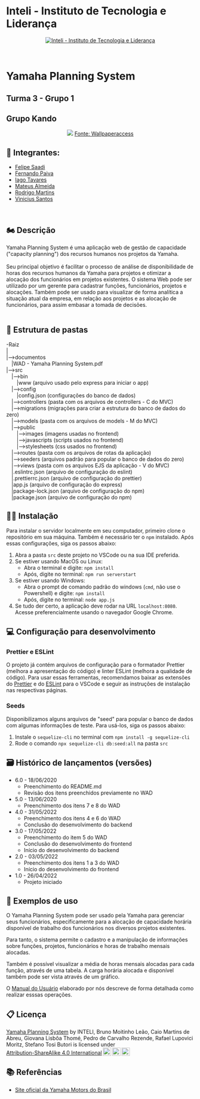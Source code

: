 # Inteli - Instituto de Tecnologia e Liderança

<p align="center">
<a href= "https://www.inteli.edu.br/"><img src="https://www.inteli.edu.br/wp-content/uploads/2021/08/20172028/marca_1-2.png" alt="Inteli - Instituto de Tecnologia e Liderança" border="0"></a>
</p>
<br>

# Yamaha Planning System

## Turma 3 - Grupo 1
## Grupo Kando
<div align="center">
<img src="https://wallpaperaccess.com/full/1766861.jpg">
<a href="https://wallpaperaccess.com/yamaha-logo" target="_blank">Fonte: Wallpaperaccess </a>
</div>

## 🚀 Integrantes:
- <a href="https://www.linkedin.com/in/felipe-saadi/">Felipe Saadi</a>
- <a href="https://www.linkedin.com/in/">Fernando Paiva</a>
- <a href="https://www.linkedin.com/in/iago-tavares-b10244149">Iago Tavares</a>
- <a href="https://www.linkedin.com/in/mateussda/">Mateus Almeida</a>
- <a href="https://www.linkedin.com/in/">Rodrigo Martins</a>
- <a href="https://www.linkedin.com/in/">Vinicius Santos</a>
<br>

## 🏍 Descrição

Yamaha Planning System é uma aplicação web de gestão de capacidade ("capacity planning") dos recursos humanos nos projetos da Yamaha.
<br><br>
Seu principal objetivo é facilitar o processo de análise de disponibilidade de horas dos recursos humanos da Yamaha para projetos e otimizar a alocação dos funcionários em projetos existentes. O sistema Web pode ser utilizado por um gerente para cadastrar funções, funcionários, projetos e alocações. Também pode ser usado para visualizar de forma analítica a situação atual da empresa, em relação aos projetos e as alocação de funcionários, para assim embasar a tomada de decisões.
<br><br>



## 📂 Estrutura de pastas

-Raiz<br>
|<br>
|-->documentos<br>
  &emsp;|WAD - Yamaha Planning System.pdf<br>
|-->src<br>
  &emsp;|-->bin<br>
    &emsp;&emsp;|www (arquivo usado pelo express para iniciar o app)<br>
  &emsp;|-->config<br>
    &emsp;&emsp;|config.json (configurações do banco de dados)<br>
  &emsp;|-->controllers (pasta com os arquivos de controllers - C do MVC)<br>
  &emsp;|-->migrations (migrações para criar a estrutura do banco de dados do zero)<br>
  &emsp;|-->models (pasta com os arquivos de models - M do MVC)<br>
  &emsp;|-->public<br>
    &emsp;&emsp;|-->images (imagens usadas no frontend)<br>
    &emsp;&emsp;|-->javascripts (scripts usados no frontend)<br>
    &emsp;&emsp;|-->stylesheets (css usados no frontend)<br>
  &emsp;|-->routes (pasta com os arquivos de rotas da aplicação)<br>
  &emsp;|-->seeders (arquivos padrão para popular o banco de dados do zero)<br>
  &emsp;|-->views (pasta com os arquivos EJS da aplicação - V do MVC)<br>
  &emsp;|.eslintrc.json (arquivo de configuração do eslint)<br>
  &emsp;|.prettierrc.json (arquivo de configuração do prettier)<br>
  &emsp;|app.js (arquivo de configuração do express)<br>
  &emsp;|package-lock.json (arquivo de configuração do npm)<br>
  &emsp;|package.json (arquivo de configuração do npm)<br>

##  🧑‍💻 Instalação

Para instalar o servidor localmente em seu computador, primeiro clone o repositório em sua máquina. Também é necessário ter o `npm` instalado. Após essas configurações, siga os passos abaixo:

1. Abra a pasta `src` deste projeto no VSCode ou na sua IDE preferida.
2. Se estiver usando MacOS ou Linux:
    - Abra o terminal e digite: `npm install`
    - Após, digite no terminal: `npm run serverstart`
3. Se estiver usando Windows:
    - Abra o prompt de comando padrão do windows (`cmd`, não use o Powershell) e digite: `npm install`
    - Após, digite no terminal: `node app.js`
4. Se tudo der certo, a aplicação deve rodar na URL `localhost:8080`. Acesse preferencialmente usando o navegador Google Chrome.

## 💻 Configuração para desenvolvimento

### Prettier e ESLint

O projeto já contém arquivos de configuração para o formatador Prettier (melhora a apresentação do código) e linter ESLint (melhora a qualidade de código). Para usar essas ferramentas, recomendamos baixar as extensões do [Prettier](https://marketplace.visualstudio.com/items?itemName=esbenp.prettier-vscode) e do [ESLint](https://marketplace.visualstudio.com/items?itemName=dbaeumer.vscode-eslint) para o VSCode e seguir as instruções de instalação nas respectivas páginas.

### Seeds

Disponibilizamos alguns arquivos de "seed" para popular o banco de dados com algumas informações de teste. Para usá-los, siga os passos abaixo:

1. Instale o `sequelize-cli` no terminal com `npm install -g sequelize-cli`
2. Rode o comando `npx sequelize-cli db:seed:all` na pasta `src`

## 🗃 Histórico de lançamentos (versões)

- 6.0 - 18/06/2020
  - Preenchimento do README.md
  - Revisão dos itens preenchidos previamente no WAD
- 5.0 - 13/06/2020
  - Preenchimento dos itens 7 e 8 do WAD
- 4.0 - 31/05/2022
  - Preenchimento dos itens 4 e 6 do WAD
  - Conclusão do desenvolvimento do backend
- 3.0 - 17/05/2022
  - Preenchimento do item 5 do WAD
  - Conclusão do desenvolvimento do frontend
  - Início do desenvolvimento do backend
- 2.0 - 03/05/2022
  - Preenchimento dos itens 1 a 3 do WAD
  - Início do desenvolvimento do frontend
- 1.0 - 26/04/2022
  - Projeto iniciado

## 🎯 Exemplos de uso

O Yamaha Planning System pode ser usado pela Yamaha para gerenciar seus funcionários, especificamente para a alocação de capacidade horária disponível de trabalho dos funcionários nos diversos projetos existentes.

Para tanto, o sistema permite o cadastro e a manipulação de informações sobre funções, projetos, funcionários e horas de trabalho mensais alocadas.

Também é possível visualizar a média de horas mensais alocadas para cada função, através de uma tabela. A carga horária alocada e disponível também pode ser vista através de um gráfico.

O [Manual do Usuário](https://docs.google.com/document/d/1wsE33X7ziTOQ9d7AV2s6R8l3oCvOwEv40MZUTXFaiPI/edit#heading=h.28h4qwu) elaborado por nós descreve de forma detalhada como realizar esssas operações.

## 📋 Licença

<p xmlns:cc="http://creativecommons.org/ns#" xmlns:dct="http://purl.org/dc/terms/"><a property="dct:title" rel="cc:attributionURL" href="https://github.com/2022M2T3/Projeto4">Yamaha Planning System</a> by <span property="cc:attributionName">INTELI, Bruno Moitinho Leão, Caio Martins de Abreu, Giovana Lisbôa Thomé, Pedro de Carvalho Rezende, Rafael Lupovici Moritz, Stefano Tosi Butori</span> is licensed under <a href="http://creativecommons.org/licenses/by-sa/4.0/?ref=chooser-v1" target="_blank" rel="license noopener noreferrer" style="display:inline-block;">Attribution-ShareAlike 4.0 International<img style="height:22px!important;margin-left:3px;vertical-align:text-bottom;" src="https://mirrors.creativecommons.org/presskit/icons/cc.svg?ref=chooser-v1"><img style="height:22px!important;margin-left:3px;vertical-align:text-bottom;" src="https://mirrors.creativecommons.org/presskit/icons/by.svg?ref=chooser-v1"><img style="height:22px!important;margin-left:3px;vertical-align:text-bottom;" src="https://mirrors.creativecommons.org/presskit/icons/sa.svg?ref=chooser-v1"></a></p>


## 📚 Referências

  - [Site oficial da Yamaha Motors do Brasil](https://www3.yamaha-motor.com.br/)


